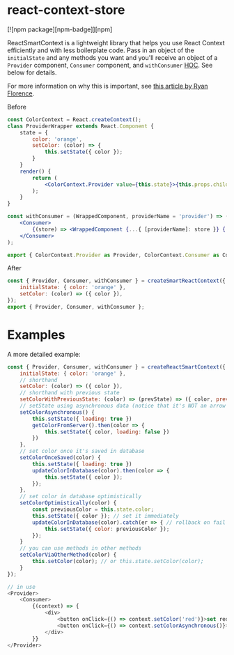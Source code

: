 # react-context-store

<!-- [![Travis][build-badge]][build] -->

[![npm package][npm-badge]][npm]

<!-- [![Coveralls][coveralls-badge]][coveralls] -->

ReactSmartContext is a lightweight library that helps you use React Context efficiently and with less boilerplate code. Pass in an object of the `initialState` and any methods you want and you'll receive an object of a `Provider` component, `Consumer` component, and `withConsumer` [HOC](https://reactjs.org/docs/higher-order-components.html). See below for details.

For more information on why this is important, see [this article by Ryan Florence](https://medium.com/@ryanflorence/react-context-and-re-renders-react-take-the-wheel-cd1d20663647).

Before

```jsx
const ColorContext = React.createContext();
class ProviderWrapper extends React.Component {
    state = {
        color: 'orange',
        setColor: (color) => {
            this.setState({ color });
        }
    }
    render() {
        return (
            <ColorContext.Provider value={this.state}>{this.props.children}</ColorContext.Provider>
        );
    }
}

const withConsumer = (WrappedComponent, providerName = 'provider') => (props) => (
    <Consumer>
        {(store) => <WrappedComponent {...{ [providerName]: store }} {...props} />}
    </Consumer>
);

export { ColorContext.Provider as Provider, ColorContext.Consumer as Consumer, withConsumer };
```

After

```js
const { Provider, Consumer, withConsumer } = createSmartReactContext({
    initialState: { color: 'orange' },
    setColor: (color) => ({ color }),
});
export { Provider, Consumer, withConsumer };
```

# Examples

A more detailed example:

```js
const { Provider, Consumer, withConsumer } = createReactSmartContext({
    initialState: { color: 'orange' },
    // shorthand
    setColor: (color) => ({ color }),
    // shorthand with previous state
    setColorWithPreviousState: (color) => (prevState) => ({ color, previousColor: prevState.color }),
    // setState using asynchronous data (notice that it's NOT an arrow function)
    setColorAsynchronous() {
        this.setState({ loading: true })
        getColorFromServer().then(color => {
            this.setState({ color, loading: false })
        })
    },
    // set color once it's saved in database
    setColorOnceSaved(color) {
        this.setState({ loading: true })
        updateColorInDatabase(color).then(color => {
            this.setState({ color });
        });
    },
    // set color in database optimistically
    setColorOptimistically(color) {
        const previousColor = this.state.color;
        this.setState({ color }); // set it immediately
        updateColorInDatabase(color).catch(er => { // rollback on fail
            this.setState({ color: previousColor });
        });
    }
    // you can use methods in other methods
    setColorViaOtherMethod(color) {
        this.setColor(color); // or this.state.setColor(color);
    }
});

// in use
<Provider>
    <Consumer>
        {(context) => {
            <div>
                <button onClick={() => context.setColor('red')}>set red</button>
                <button onClick={() => context.setColorAsynchronous()}>fetch color from server</button>
            </div>
        }}
</Provider>
```

<!-- [build-badge]: https://img.shields.io/travis/user/repo/master.png?style=flat-square
[build]: https://travis-ci.org/user/repo
[npm-badge]: https://img.shields.io/npm/v/npm-package.png?style=flat-square
[npm]: https://www.npmjs.org/package/npm-package
[coveralls-badge]: https://img.shields.io/coveralls/user/repo/master.png?style=flat-square
[coveralls]: https://coveralls.io/github/user/repo -->
